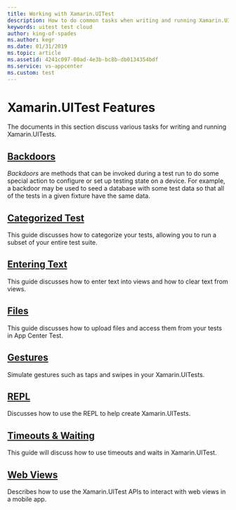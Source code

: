 ```yaml
---
title: Working with Xamarin.UITest
description: How to do common tasks when writing and running Xamarin.UITest.
keywords: uitest test cloud
author: king-of-spades
ms.author: kegr
ms.date: 01/31/2019
ms.topic: article
ms.assetid: 4241c097-00ad-4e3b-bc8b-db0134354bdf
ms.service: vs-appcenter
ms.custom: test
---
```


# Xamarin.UITest Features
The documents in this section discuss various tasks for writing and running Xamarin.UITests.

## [Backdoors](backdoors.md)
*Backdoors* are methods that can be invoked during a test run to do some special action to configure or set up testing state on a device. For example, a backdoor may be used to seed a database with some test data so that all of the tests in a given fixture have the same data.

## [Categorized Test](categorized-tests.md)
This guide discusses how to categorize your tests, allowing you to run a subset of your entire test suite.

## [Entering Text](entering-text.md)
This guide discusses how to enter text into views and how to clear text from views.

## [Files](files.md)
This guide discusses how to upload files and access them from your tests in App Center Test.

## [Gestures](gestures.md)
Simulate gestures such as taps and swipes in your Xamarin.UITests.

## [REPL](repl.md)
Discusses how to use the REPL to help create Xamarin.UITests.

## [Timeouts & Waiting](timeouts.md)
This guide will discuss how to use timeouts and waits in Xamarin.UITest.

## [Web Views](webviews.md)
Describes how to use the Xamarin.UITest APIs to interact with web views in a mobile app.